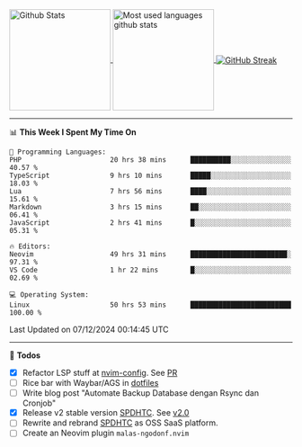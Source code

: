 <a href="https://github.com/anuraghazra/github-readme-stats">
  <img 
        height=180
        align="center" 
        src="https://github-readme-stats.vercel.app/api?username=rizkyilhampra&rank_icon=github&show_icons=true&theme=catppuccin_mocha&hide_border=true&include_all_commits=true&count_private=true&card_width=270" 
        alt="Github Stats" 
    />
</a>
<a href="https://github.com/anuraghazra/github-readme-stats">
  <img 
        height=180
        align="center" 
        src="https://github-readme-stats.vercel.app/api/top-langs/?username=rizkyilhampra&layout=compact&theme=catppuccin_mocha&hide_border=true&langs_count=8" 
        alt="Most used languages github stats" 
    />
</a>
<a href="https://git.io/streak-stats"><img src="https://streak-stats.demolab.com?user=rizkyilhampra&theme=catppuccin-mocha&hide_border=true" align="center" alt="GitHub Streak" /></a>

---

<!--START_SECTION:waka-->
📊 **This Week I Spent My Time On** 

```text
💬 Programming Languages: 
PHP                      20 hrs 38 mins      ██████████░░░░░░░░░░░░░░░   40.57 % 
TypeScript               9 hrs 10 mins       █████░░░░░░░░░░░░░░░░░░░░   18.03 % 
Lua                      7 hrs 56 mins       ████░░░░░░░░░░░░░░░░░░░░░   15.61 % 
Markdown                 3 hrs 15 mins       ██░░░░░░░░░░░░░░░░░░░░░░░   06.41 % 
JavaScript               2 hrs 41 mins       █░░░░░░░░░░░░░░░░░░░░░░░░   05.31 % 

🔥 Editors: 
Neovim                   49 hrs 31 mins      ████████████████████████░   97.31 % 
VS Code                  1 hr 22 mins        █░░░░░░░░░░░░░░░░░░░░░░░░   02.69 % 

💻 Operating System: 
Linux                    50 hrs 53 mins      █████████████████████████   100.00 % 
```


 Last Updated on 07/12/2024 00:14:45 UTC
<!--END_SECTION:waka-->

---

📒 **Todos**
<br>
- [x] Refactor LSP stuff at [nvim-config](https://github.com/rizkyilhampra/nvim-config). See [PR](https://github.com/rizkyilhampra/nvim-config/pull/9)
- [ ] Rice bar with Waybar/AGS in [dotfiles](https://github.com/rizkyilhampra/dotfiles)
- [ ] Write blog post "Automate Backup Database dengan Rsync dan Cronjob"
- [x] Release v2 stable version [SPDHTC](https://github.com/rizkyilhampra/spdhtc). See [v2.0](https://github.com/rizkyilhampra/spdhtc/releases/tag/v2.0)
- [ ] Rewrite and rebrand [SPDHTC](https://github.com/rizkyilhampra/spdhtc) as OSS SaaS platform.
- [ ] Create an Neovim plugin `malas-ngodonf.nvim`

